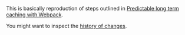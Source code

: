 This is basically reproduction of steps outlined in [Predictable long term caching with Webpack](https://medium.com/webpack/predictable-long-term-caching-with-webpack-d3eee1d3fa31).

You might want to inspect the [history of changes](https://github.com/x-yuri/webpack-2-long-term-caching/commits/2.x).
